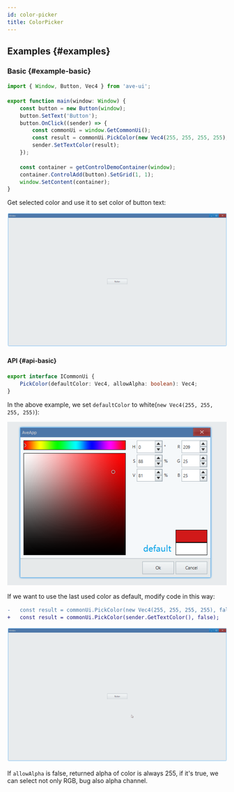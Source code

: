 ```yaml
---
id: color-picker
title: ColorPicker
---
```


## Examples {#examples}

### Basic {#example-basic}

```ts {7-9}
import { Window, Button, Vec4 } from 'ave-ui';

export function main(window: Window) {
    const button = new Button(window);
    button.SetText('Button');
    button.OnClick((sender) => {
        const commonUi = window.GetCommonUi();
        const result = commonUi.PickColor(new Vec4(255, 255, 255, 255), false);
        sender.SetTextColor(result);
    });

    const container = getControlDemoContainer(window);
    container.ControlAdd(button).SetGrid(1, 1);
    window.SetContent(container);
}
```

Get selected color and use it to set color of button text:

![color picker basic](./assets/color-picker-basic.gif)

#### API {#api-basic}

```ts
export interface ICommonUi {
    PickColor(defaultColor: Vec4, allowAlpha: boolean): Vec4;
}
```

In the above example, we set `defaultColor` to white(`new Vec4(255, 255, 255, 255)`):

![color picker default color](./assets/color-picker-default-color.png)

If we want to use the last used color as default, modify code in this way:

```diff
-   const result = commonUi.PickColor(new Vec4(255, 255, 255, 255), false);
+   const result = commonUi.PickColor(sender.GetTextColor(), false);
```

![color picker default color 2](./assets/color-picker-default-color-2.gif)

If `allowAlpha` is false, returned alpha of color is always 255, if it's true, we can select not only RGB, bug also alpha channel.
